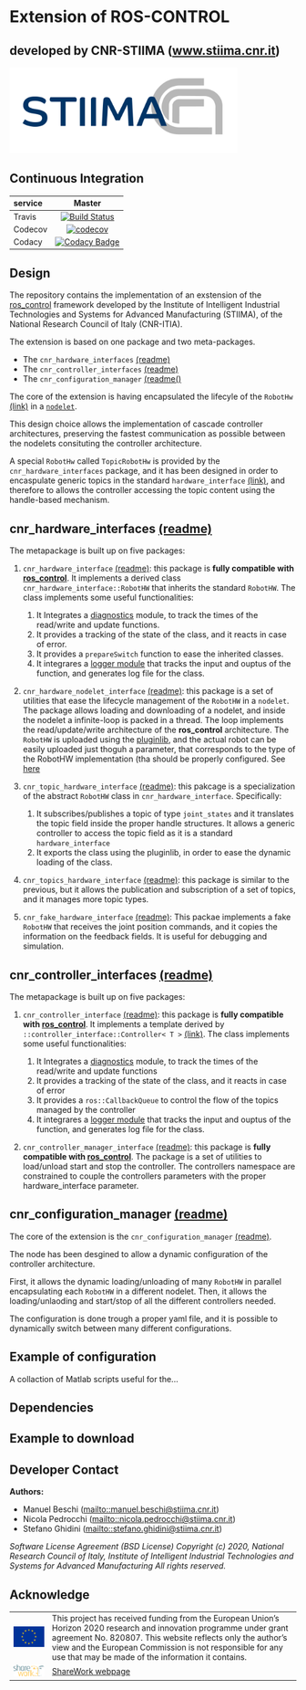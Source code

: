 # Extension of ROS-CONTROL #

## developed by CNR-STIIMA (www.stiima.cnr.it) ##

<img src=".media/logo-stiima-stiima-cnr-HI.png" width="400">

## Continuous Integration ##

| service   | Master                                                                                                                                                                             |
|:----------|:----------------------------------------------------------------------------------------------------------------------------------------------------------------------------------:|
| Travis    | [![Build Status](https://travis-ci.com/CNR-STIIMA-IRAS/cnr_ros_control.svg?branch=master)](https://travis-ci.com/CNR-STIIMA-IRAS/cnr_ros_control)                                  |
| Codecov   | [![codecov](https://codecov.io/gh/CNR-STIIMA-IRAS/cnr_ros_control/branch/master/graph/badge.svg)](https://codecov.io/gh/CNR-STIIMA-IRAS/cnr_ros_control)                           |
| Codacy    | [![Codacy Badge](https://api.codacy.com/project/badge/Grade/fd683d54c39443df9c685fb189300695)](https://app.codacy.com/gh/CNR-STIIMA-IRAS/cnr_ros_control?utm_source=github.com&utm_medium=referral&utm_content=CNR-STIIMA-IRAS/cnr_ros_control&utm_campaign=Badge_Grade_Dashboard) |

## Design ##

The repository contains the implementation of an exstension of the [ros_control](http://wiki.ros.org/ros_control "ros_control") framework developed by the Institute of Intelligent Industrial Technologies and Systems for Advanced Manufacturing (STIIMA), of the National Research Council of Italy (CNR-ITIA).

The extension is based on one package and two meta-packages.

* The `cnr_hardware_interfaces` [(readme)](cnr_hardware_interfaces/README.md)
* The `cnr_controller_interfaces` [(readme)](cnr_hardware_interfaces/README.md)
* The `cnr_configuration_manager` [(readme()](cnr_configuration_manager/README.md)

The core of the extension is having encapsulated the lifecyle of the `RobotHw` [(link)](https://github.com/ros-controls/ros_control/wiki/hardware_interface) in a [`nodelet`](http://wiki.ros.org/nodelet).

This design choice allows the implementation of cascade controller architectures, preserving the fastest communication as possible between the nodelets consituting the controller architecture.

A special `RobotHw` called `TopicRobotHw` is provided by the `cnr_hardware_interfaces` package, and it has been designed in order to encaspulate generic topics in the standard `hardware_interface` [(link)](https://github.com/ros-controls/ros_control/wiki/hardware_interface), and therefore to allows the controller accessing the topic content using the handle-based mechanism.  

## cnr_hardware_interfaces [(readme)](cnr_hardware_interfaces/README.md) ##

The metapackage is built up on five packages:

1. `cnr_hardware_interface` [(readme)](cnr_hardware_interface/cnr_hardware_interface/README.md): this package is **fully compatible with [ros_control](http://wiki.ros.org/ros_control "ros_control")**. It implements a derived class  `cnr_hardware_interface::RobotHW` that inherits the standard `RobotHW`. The class implements some useful functionalities:
   1. It Integrates a [diagnostics](http://wiki.ros.org/diagnostics) module, to track the times of the read/write and update functions.
   2. It provides a tracking of the state of the class, and it reacts in case of error.
   3. It provides a `prepareSwitch` function to ease the inherited classes.
   4. It integrares a [logger module](www.www) that tracks the input and ouptus of the function, and generates log file for the class.

2. `cnr_hardware_nodelet_interface` [(readme)](cnr_hardware_interfaces/cnr_hardware_nodelet_interface/README.md): this package is a set of utilities that ease the lifecycle management of the `RobotHW` in a `nodelet`. The package allows loading and downloading of a nodelet, and inside the nodelet a infinite-loop is packed in a thread. The loop implements the read/update/write architecture of the **ros_control** architecture. The `RobotHW` is uploaded using the [pluginlib](http://wiki.ros.org/pluginlib), and the actual robot can be easily uploaded just thoguh a parameter, that corresponds to the type of the RobotHW implementation (tha should be properly configured. See [here](cnr_hardware_interfaces/cnr_hardware_interface/README.md)

3. `cnr_topic_hardware_interface` [(readme)](cnr_hardware_interfaces/cnr_topic_hardware_interface/README.md): this pakcage is a specialization of the abstract `RobotHW` class in `cnr_hardware_interface`. Specifically:
   1. It subscribes/publishes a topic of type `joint_states` and it translates the topic field inside the proper handle structures. It allows a generic controller to access the topic field as it is a standard `hardware_interface`
   2. It exports the class using the pluginlib, in order to ease the dynamic loading of the class.

4. `cnr_topics_hardware_interface` [(readme)](cnr_hardware_interfaces/cnr_topics_hardware_interface/README.md): this package is similar to the previous, but it allows the publication and subscription of a set of topics, and it manages more topic types.

5. `cnr_fake_hardware_interface` [(readme)](cnr_hardware_interfaces/cnr_fake_hardware_interface/README.md): This packae implements a fake `RobotHW` that receives the joint position commands, and it copies the information on the feedback fields. It is useful for debugging and simulation.

## cnr_controller_interfaces [(readme)](cnr_controller_interfaces/README.md) ##

The metapackage is built up on five packages:

1. `cnr_controller_interface` [(readme)](cnr_controller_interfaces/cnr_controller_interface/README.md): this package is **fully compatible with [ros_control](http://wiki.ros.org/ros_control "ros_control")**. It implements a  template derived by  `::controller_interface::Controller< T >` [(link)](https://github.com/ros-controls/ros_control/blob/noetic-devel/controller_interface/include/controller_interface/controller.h). The class implements some useful functionalities:
   1. It Integrates a [diagnostics](http://wiki.ros.org/diagnostics) module, to track the times of the read/write and update functions
   2. It provides a tracking of the state of the class, and it reacts in case of error
   3. It provides a `ros::CallbackQueue` to control the flow of the topics managed by the controller
   4. It integrares a [logger module](www.www) that tracks the input and ouptus of the function, and generates log file for the class.

2. `cnr_controller_manager_interface` [(readme)](cnr_controller_interfaces/cnr_controller_manager_interface/README.md): this package is **fully compatible with [ros_control](http://wiki.ros.org/ros_control "ros_control")**. The package is a set of utilities to load/unload start and stop the controller. The controllers namespace are constrained to couple the controllers parameters with the proper hardware_interface parameter.

## cnr_configuration_manager [(readme)](cnr_configuration_manager/README.md) ##

The core of the extension is the `cnr_configuration_manager` [(readme)](cnr_configuration_manager/README.md).

The node has been desgined to allow a dynamic configuration of the controller architecture.

First, it allows the dynamic loading/unloading of many `RobotHW` in parallel encapsulating each `RobotHW` in a different nodelet. Then, it allows the loading/unlaoding and start/stop of all the different controllers needed.

The configuration is done trough a proper yaml file, and it is possible to dynamically switch between many different configurations.

## Example of configuration ##

A collaction of Matlab scripts useful for the...

## Dependencies ##

## Example to download ##

## Developer Contact ##

**Authors:**

* Manuel Beschi (<mailto::manuel.beschi@stiima.cnr.it>)  
* Nicola Pedrocchi (<mailto::nicola.pedrocchi@stiima.cnr.it>)  
* Stefano Ghidini (<mailto::stefano.ghidini@stiima.cnr.it>)  

_Software License Agreement (BSD License)_
_Copyright (c) 2020, National Research Council of Italy, Institute of Intelligent Industrial Technologies and Systems for Advanced Manufacturing_
_All rights reserved._

## Acknowledge ##
| | |
|-|-|
| ![EC-H2020](.media/flag_yellow_low-300x201.jpg) | This project has received funding from the European Union’s Horizon 2020 research and innovation programme under grant agreement No. 820807. This website reflects only the author’s view and the European Commission is not responsible for any use that may be made of the information it contains.|
| ![EC-H2020](.media/Sharework_logo_color_250px.png) | [ShareWork webpage](https://sharework-project.eu/)|

